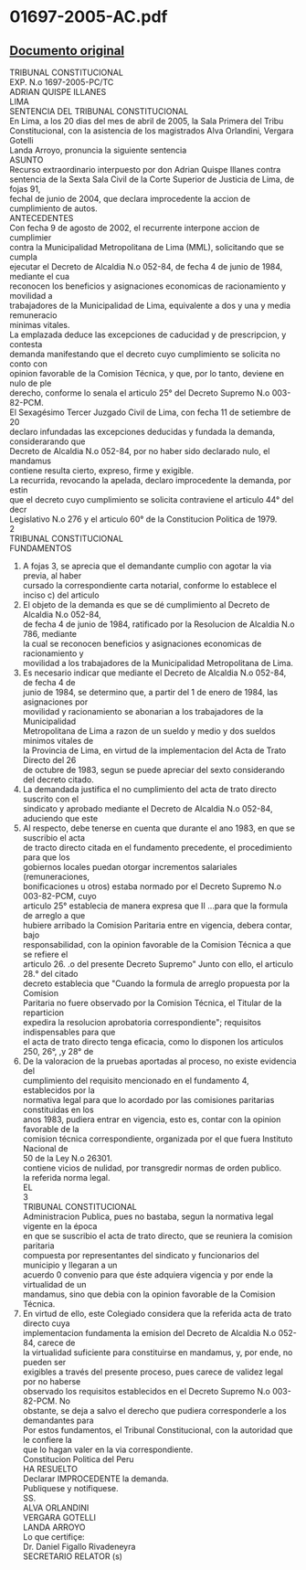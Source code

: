 
01697-2005-AC.pdf
=================
  
[Documento original](https://tc.gob.pe/jurisprudencia/2005/01697-2005-AC.pdf)  
---  
TRIBUNAL CONSTITUCIONAL  
EXP. N.o 1697-2005-PC/TC  
ADRIAN QUISPE ILLANES  
LIMA  
SENTENCIA DEL TRIBUNAL CONSTITUCIONAL  
En Lima, a los 20 dias del mes de abril de 2005, la Sala Primera del Tribu  
Constitucional, con la asistencia de los magistrados Alva Orlandini, Vergara Gotelli  
Landa Arroyo, pronuncia la siguiente sentencia  
ASUNTO  
Recurso extraordinario interpuesto por don Adrian Quispe Illanes contra  
sentencia de la Sexta Sala Civil de la Corte Superior de Justicia de Lima, de fojas 91,  
fechal de junio de 2004, que declara improcedente la accion de cumplimiento de autos.  
ANTECEDENTES  
Con fecha 9 de agosto de 2002, el recurrente interpone accion de cumplimier  
contra la Municipalidad Metropolitana de Lima (MML), solicitando que se cumpla  
ejecutar el Decreto de Alcaldia N.o 052-84, de fecha 4 de junio de 1984, mediante el cua  
reconocen los beneficios y asignaciones economicas de racionamiento y movilidad a  
trabajadores de la Municipalidad de Lima, equivalente a dos y una y media remuneracio  
minimas vitales.  
La emplazada deduce las excepciones de caducidad y de prescripcion, y contesta  
demanda manifestando que el decreto cuyo cumplimiento se solicita no conto con  
opinion favorable de la Comision Técnica, y que, por lo tanto, deviene en nulo de ple  
derecho, conforme lo senala el articulo 25° del Decreto Supremo N.o 003-82-PCM.  
El Sexagésimo Tercer Juzgado Civil de Lima, con fecha 11 de setiembre de 20  
declaro infundadas las excepciones deducidas y fundada la demanda, considerarando que  
Decreto de Alcaldia N.o 052-84, por no haber sido declarado nulo, el mandamus  
contiene resulta cierto, expreso, firme y exigible.  
La recurrida, revocando la apelada, declaro improcedente la demanda, por estin  
que el decreto cuyo cumplimiento se solicita contraviene el articulo 44° del decr  
Legislativo N.o 276 y el articulo 60° de la Constitucion Politica de 1979.  
2  
TRIBUNAL CONSTITUCIONAL  
FUNDAMENTOS  
1. A fojas 3, se aprecia que el demandante cumplio con agotar la via previa, al haber  
cursado la correspondiente carta notarial, conforme lo establece el inciso c) del articulo  
2. El objeto de la demanda es que se dé cumplimiento al Decreto de Alcaldia N.o 052-84,  
de fecha 4 de junio de 1984, ratificado por la Resolucion de Alcaldia N.o 786, mediante  
la cual se reconocen beneficios y asignaciones economicas de racionamiento y  
movilidad a los trabajadores de la Municipalidad Metropolitana de Lima.  
3. Es necesario indicar que mediante el Decreto de Alcaldia N.o 052-84, de fecha 4 de  
junio de 1984, se determino que, a partir del 1 de enero de 1984, las asignaciones por  
movilidad y racionamiento se abonarian a los trabajadores de la Municipalidad  
Metropolitana de Lima a razon de un sueldo y medio y dos sueldos minimos vitales de  
la Provincia de Lima, en virtud de la implementacion del Acta de Trato Directo del 26  
de octubre de 1983, segun se puede apreciar del sexto considerando del decreto citado.  
4. La demandada justifica el no cumplimiento del acta de trato directo suscrito con el  
sindicato y aprobado mediante el Decreto de Alcaldia N.o 052-84, aduciendo que este  
5. Al respecto, debe tenerse en cuenta que durante el ano 1983, en que se suscribio el acta  
de tracto directo citada en el fundamento precedente, el procedimiento para que los  
gobiernos locales puedan otorgar incrementos salariales (remuneraciones,  
bonificaciones u otros) estaba normado por el Decreto Supremo N.o 003-82-PCM, cuyo  
articulo 25° establecia de manera expresa que II ...para que la formula de arreglo a que  
hubiere arribado la Comision Paritaria entre en vigencia, debera contar, bajo  
responsabilidad, con la opinion favorable de la Comision Técnica a que se refiere el  
articulo 26. .o del presente Decreto Supremo" Junto con ello, el articulo 28.° del citado  
decreto establecia que "Cuando la formula de arreglo propuesta por la Comision  
Paritaria no fuere observado por la Comision Técnica, el Titular de la reparticion  
expedira la resolucion aprobatoria correspondiente"; requisitos indispensables para que  
el acta de trato directo tenga eficacia, como lo disponen los articulos 250, 26°, ,y 28° de  
6. De la valoracion de la pruebas aportadas al proceso, no existe evidencia del  
cumplimiento del requisito mencionado en el fundamento 4, establecidos por la  
normativa legal para que lo acordado por las comisiones paritarias constituidas en los  
anos 1983, pudiera entrar en vigencia, esto es, contar con la opinion favorable de la  
comision técnica correspondiente, organizada por el que fuera Instituto Nacional de  
50 de la Ley N.o 26301.  
contiene vicios de nulidad, por transgredir normas de orden publico.  
la referida norma legal.  
EL  
3  
TRIBUNAL CONSTITUCIONAL  
Administracion Publica, pues no bastaba, segun la normativa legal vigente en la época  
en que se suscribio el acta de trato directo, que se reuniera la comision paritaria  
compuesta por representantes del sindicato y funcionarios del municipio y llegaran a un  
acuerdo 0 convenio para que éste adquiera vigencia y por ende la virtualidad de un  
mandamus, sino que debia con la opinion favorable de la Comision Técnica.  
7. En virtud de ello, este Colegiado considera que la referida acta de trato directo cuya  
implementacion fundamenta la emision del Decreto de Alcaldia N.o 052-84, carece de  
la virtualidad suficiente para constituirse en mandamus, y, por ende, no pueden ser  
exigibles a través del presente proceso, pues carece de validez legal por no haberse  
observado los requisitos establecidos en el Decreto Supremo N.o 003-82-PCM. No  
obstante, se deja a salvo el derecho que pudiera corresponderle a los demandantes para  
Por estos fundamentos, el Tribunal Constitucional, con la autoridad que le confiere la  
que lo hagan valer en la via correspondiente.  
Constitucion Politica del Peru  
HA RESUELTO  
Declarar IMPROCEDENTE la demanda.  
Publiquese y notifiquese.  
SS.  
ALVA ORLANDINI  
VERGARA GOTELLI  
LANDA ARROYO  
Lo que certifiçe:  
Dr. Daniel Figallo Rivadeneyra  
SECRETARIO RELATOR (s)